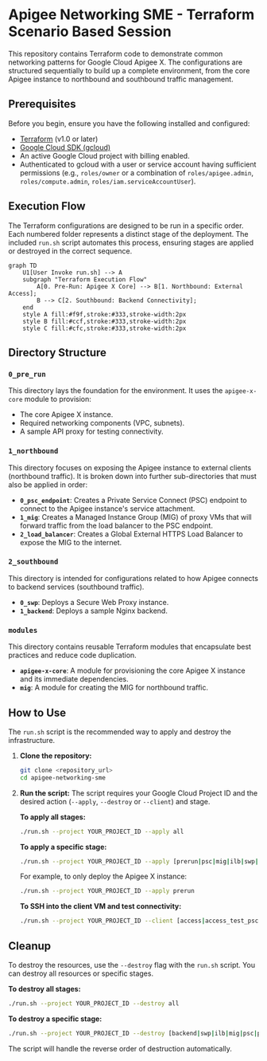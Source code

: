 # Apigee Networking SME - Terraform Scenario Based Session

This repository contains Terraform code to demonstrate common networking patterns for Google Cloud Apigee X. The configurations are structured sequentially to build up a complete environment, from the core Apigee instance to northbound and southbound traffic management.

## Prerequisites

Before you begin, ensure you have the following installed and configured:
- [Terraform](https://learn.hashicorp.com/tutorials/terraform/install-cli) (v1.0 or later)
- [Google Cloud SDK (gcloud)](https://cloud.google.com/sdk/docs/install)
- An active Google Cloud project with billing enabled.
- Authenticated to gcloud with a user or service account having sufficient permissions (e.g., `roles/owner` or a combination of `roles/apigee.admin`, `roles/compute.admin`, `roles/iam.serviceAccountUser`).

## Execution Flow

The Terraform configurations are designed to be run in a specific order. Each numbered folder represents a distinct stage of the deployment. The included `run.sh` script automates this process, ensuring stages are applied or destroyed in the correct sequence.

```mermaid
graph TD
    U1[User Invoke run.sh] --> A
    subgraph "Terraform Execution Flow"
        A[0. Pre-Run: Apigee X Core] --> B[1. Northbound: External Access];
        B --> C[2. Southbound: Backend Connectivity];
    end
    style A fill:#f9f,stroke:#333,stroke-width:2px
    style B fill:#ccf,stroke:#333,stroke-width:2px
    style C fill:#cfc,stroke:#333,stroke-width:2px
```

## Directory Structure

### `0_pre_run`
This directory lays the foundation for the environment. It uses the `apigee-x-core` module to provision:
- The core Apigee X instance.
- Required networking components (VPC, subnets).
- A sample API proxy for testing connectivity.

### `1_northbound`
This directory focuses on exposing the Apigee instance to external clients (northbound traffic). It is broken down into further sub-directories that must also be applied in order:
- **`0_psc_endpoint`**: Creates a Private Service Connect (PSC) endpoint to connect to the Apigee instance's service attachment.
- **`1_mig`**: Creates a Managed Instance Group (MIG) of proxy VMs that will forward traffic from the load balancer to the PSC endpoint.
- **`2_load_balancer`**: Creates a Global External HTTPS Load Balancer to expose the MIG to the internet.

### `2_southbound`
This directory is intended for configurations related to how Apigee connects to backend services (southbound traffic).
- **`0_swp`**: Deploys a Secure Web Proxy instance.
- **`1_backend`**: Deploys a sample Nginx backend.

### `modules`
This directory contains reusable Terraform modules that encapsulate best practices and reduce code duplication.
- **`apigee-x-core`**: A module for provisioning the core Apigee X instance and its immediate dependencies.
- **`mig`**: A module for creating the MIG for northbound traffic.

## How to Use

The `run.sh` script is the recommended way to apply and destroy the infrastructure.

1.  **Clone the repository:**
    ```sh
    git clone <repository_url>
    cd apigee-networking-sme
    ```

2.  **Run the script:**
    The script requires your Google Cloud Project ID and the desired action (`--apply`, `--destroy` or `--client`) and stage.

    **To apply all stages:**
    ```sh
    ./run.sh --project YOUR_PROJECT_ID --apply all
    ```

    **To apply a specific stage:**
    ```sh
    ./run.sh --project YOUR_PROJECT_ID --apply [prerun|psc|mig|ilb|swp|backend|set_fwd_proxy]
    ```

    For example, to only deploy the Apigee X instance:
    ```sh
    ./run.sh --project YOUR_PROJECT_ID --apply prerun
    ```

    **To SSH into the client VM and test connectivity:**
    ```sh
    ./run.sh --project YOUR_PROJECT_ID --client [access|access_test_psc|access_test_mig|access_test_lb]
    ```

## Cleanup

To destroy the resources, use the `--destroy` flag with the `run.sh` script. You can destroy all resources or specific stages.

**To destroy all stages:**
```sh
./run.sh --project YOUR_PROJECT_ID --destroy all
```

**To destroy a specific stage:**
```sh
./run.sh --project YOUR_PROJECT_ID --destroy [backend|swp|ilb|mig|psc|prerun]
```
The script will handle the reverse order of destruction automatically.
